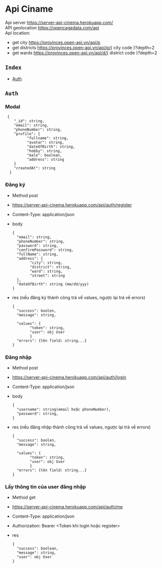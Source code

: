 # Api Ciname
Api server https://server-api-cinema.herokuapp.com/ \
API geolocation https://opencagedata.com/api \
Api location:
- get city https://provinces.open-api.vn/api/p
- get districts https://provinces.open-api.vn/api/p/{ city code }?depth=2
- get wards https://provinces.open-api.vn/api/d/{ district code }?depth=2
## `Index`
- [Auth](#auth)
## `Auth`
### Modal
    
     {
        "_id": string,
        "email": string,
        "phoneNumber": string,
        "profile": {
              "fullname": string,
              "avatar": string,
              "dateOfBirth": string,
              "hobby": string,
              "male": boolean,
              "address": string
        }
        "createdAt": string
      }
    
### Đăng ký
- Method post 
- https://server-api-cinema.herokuapp.com/api/auth/register 
- Content-Type: application/json 
- body 

     
      {
        "email": string,
        "phoneNumber": string,
        "password": string,
        "confirmPassword": string,
        "fullName": string,
        "address": {
              "city": string,
              "district": string,
              "ward": string,
              "street": string
        },
        "dateOfBirth": string (mm/dd/yyy)
      }

      
- res (nếu đăng ký thành công trả về values, ngược lại trả về errors) 

      {
        "success": boolen,
        "message": string,

        "values": {
              "token": string,
              "user": obj User
              }
        "errors": {tên field: string...}
      }

### Đăng nhập
- Method post 
- https://server-api-cinema.herokuapp.com/api/auth/login 
- Content-Type: application/json 
- body 

      {
        "username": string(email hoặc phoneNumber), 
        "password": string,  
      }
 
- res (nếu đăng nhập thành công trả về values, ngược lại trả về errors) 

      {
        "success": boolen,
        "message": string,

        "values": {
              "token": string,
              "user": obj User
              }
        "errors": {tên field: string...}
      }

### Lấy thông tin của user đăng nhập
- Method get 
- https://server-api-cinema.herokuapp.com/api/auth/me 
- Content-Type: application/json 
- Authorization: Bearer <Token khi login hoặc register> 
- res 

      {
        "success": boolean,
        "message": string,
        "user": obj User
      }



[//]: # (These are reference links used in the body of this note and get stripped out when the markdown processor does its job. There is no need to format nicely because it shouldn't be seen. Thanks SO - http://stackoverflow.com/questions/4823468/store-comments-in-markdown-syntax)

   [dill]: <https://github.com/joemccann/dillinger>
   [git-repo-url]: <https://github.com/joemccann/dillinger.git>
   [john gruber]: <http://daringfireball.net>
   [df1]: <http://daringfireball.net/projects/markdown/>
   [markdown-it]: <https://github.com/markdown-it/markdown-it>
   [Ace Editor]: <http://ace.ajax.org>
   [node.js]: <http://nodejs.org>
   [Twitter Bootstrap]: <http://twitter.github.com/bootstrap/>
   [jQuery]: <http://jquery.com>
   [@tjholowaychuk]: <http://twitter.com/tjholowaychuk>
   [express]: <http://expressjs.com>
   [AngularJS]: <http://angularjs.org>
   [Gulp]: <http://gulpjs.com>

   [PlDb]: <https://github.com/joemccann/dillinger/tree/master/plugins/dropbox/README.md>
   [PlGh]: <https://github.com/joemccann/dillinger/tree/master/plugins/github/README.md>
   [PlGd]: <https://github.com/joemccann/dillinger/tree/master/plugins/googledrive/README.md>
   [PlOd]: <https://github.com/joemccann/dillinger/tree/master/plugins/onedrive/README.md>
   [PlMe]: <https://github.com/joemccann/dillinger/tree/master/plugins/medium/README.md>
   [PlGa]: <https://github.com/RahulHP/dillinger/blob/master/plugins/googleanalytics/README.md>
